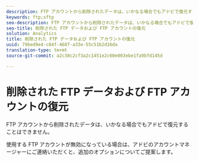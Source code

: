 ```yaml
---
description: FTP アカウントから削除されたデータは、いかなる場合でもアドビで復元することはできません。
keywords: ftp;sftp
seo-description: FTP アカウントから削除されたデータは、いかなる場合でもアドビで復元することはできません。
seo-title: 削除された FTP データおよび FTP アカウントの復元
solution: Analytics
title: 削除された FTP データおよび FTP アカウントの復元
uuid: 79bed9e4-c84f-468f-a33e-55c51b2d16da
translation-type: tm+mt
source-git-commit: a2c38c2cf3a2c1451e2c60e003ebe1fa9bfd145d

---
```



# 削除された FTP データおよび FTP アカウントの復元

FTP アカウントから削除されたデータは、いかなる場合でもアドビで復元することはできません。

使用する FTP アカウントが無効になっている場合は、アドビのアカウントマネージャーにご連絡いただくと、追加のオプションについてご提案します。
